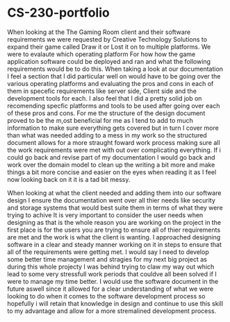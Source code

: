 # CS-230-portfolio

When looking at the The Gaming Room client and their software requirements we were requested by Creative Technology Solutions to expand their game called Draw it or Lost it on to multiple platforms. We were to evalaute which operating platform
For how how the game application software could be deployed and ran and what the following requirements would be to do this. When taking a look at our documentation I feel a section that I did particular well on would have to be going over
the various operating platforms and evaluating the pros and cons in each of them in specefic requirements like server side, Client side and the development tools for each. I also feel that I did a pretty solid job on recomending specfic platforms and tools
to be used after going over each of these pros and cons. For me the structure of the design document proved to be the m,ost beneficial for me as I tend to add to much information to make sure everything gets covered but in turn I cover more than what was 
needed adding to a mess in my work so the structured document allows for a more straught foward work process making sure all the work requirements were met with out over complicating everything. If i could go back and revise part of my documentation I would go
back and work over the domain model to clean up the writing a bit more and make things a bit more concise and easier on the eyes when reading it as I feel now looking back on it it is a tad bit messy.

When looking at what the client needed and adding them into our software design I ensure the documentation went over all thier needs like security and storage systems that would best suite them in terms of what they were trying to achive
It is very important to consider the user needs when designing as that is the whole reason you are working on the project in the first place is for the users you are trying to ensure all of thier requirements are met and the work is what
the client is wanting. I approached designing software in a clear and steady manner working on it in steps to ensure that all of the requirements were getting met. I would say I need to develop some better time management and stragies
for my next big project as during this whole projecty I was behind trying to claw my way out which lead to some very stressfull work periods that couldve all been solved if I were to manage my time better. I would use the software document
in the future aswell since it allowed for a clear understanding of what we were looking to do when it comes to the software development process so hopefully i will retain that knowledge in design and continue to use this skill to my advantage and
allow for a more stremalined development process.
